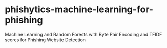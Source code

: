 # phishytics-machine-learning-for-phishing
Machine Learning and Random Forests with Byte Pair Encoding and TFIDF scores for Phishing Website Detection
